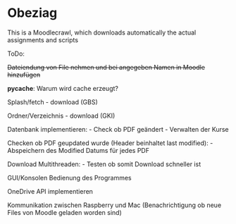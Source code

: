 # Obeziag

This is a Moodlecrawl, which downloads automatically the actual assignments and scripts 


ToDo:

<del>Dateiendung von File nehmen und bei angegeben Namen in Moodle hinzufügen<del> 

__pycache__:
	Warum wird cache erzeugt?

Splash/fetch - download (GBS)

Ordner/Verzeichnis - download (GKI)

Datenbank implementieren:
	- Check ob PDF geändert
	- Verwalten der Kurse

Checken ob PDF geupdated wurde (Header beinhaltet last modified):
	- Abspeichern des Modified Datums für jedes PDF 

Download Multithreaden:
	- Testen ob somit Download schneller ist

GUI/Konsolen Bedienung des Programmes

OneDrive API implementieren

Kommunikation zwischen Raspberry und Mac (Benachrichtigung ob neue Files von Moodle geladen worden sind)